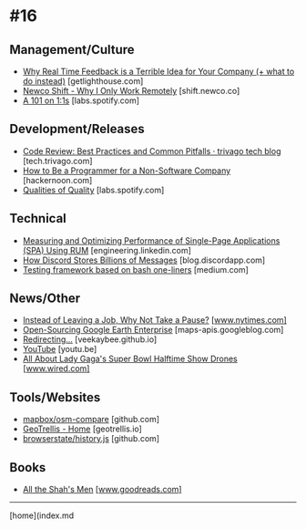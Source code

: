 # #16

 ## Management/Culture
* [Why Real Time Feedback is a Terrible Idea for Your Company (+ what to do instead)](https://getlighthouse.com/blog/real-time-feedback-bad-idea/) [getlighthouse.com]
* [Newco Shift - Why I Only Work Remotely](https://shift.newco.co/why-i-only-work-remotely-2e5eb07ae28f#.4a5uhlcoc) [shift.newco.co]
* [A 101 on 1:1s](https://labs.spotify.com/2015/12/16/a-101-on-11s/) [labs.spotify.com]

 ## Development/Releases
* [Code Review: Best Practices and Common Pitfalls · trivago tech blog](http://tech.trivago.com/2017/01/20/code-review-best-practices-and-common-pitfalls/) [tech.trivago.com]
* [How to Be a Programmer for a Non-Software Company](https://hackernoon.com/how-to-be-a-programmer-for-a-non-software-company-80c499bd9bd5#.dsg2qi67m) [hackernoon.com]
* [Qualities of Quality](https://labs.spotify.com/2014/04/11/qualities-of-quality/) [labs.spotify.com]

 ## Technical
* [Measuring and Optimizing Performance of Single-Page Applications (SPA) Using RUM](https://engineering.linkedin.com/blog/2017/02/measuring-and-optimizing-performance-of-single-page-applications) [engineering.linkedin.com]
* [How Discord Stores Billions of Messages](https://blog.discordapp.com/how-discord-stores-billions-of-messages-7fa6ec7ee4c7#.bi5coep91) [blog.discordapp.com]
* [Testing framework based on bash one-liners](https://medium.com/@timquax/testing-framework-based-on-bash-one-liners-9cc20612ec06#.ez1w2bnz1) [medium.com]

 ## News/Other
* [Instead of Leaving a Job, Why Not Take a Pause?](https://www.nytimes.com/2017/01/27/jobs/career-pause-sabbaticals-unpaid-leaves.html?smprod=nytcore-iphone&smid=nytcore-iphone-share&_r=0) [www.nytimes.com]
* [Open-Sourcing Google Earth Enterprise](https://maps-apis.googleblog.com/2017/01/open-sourcing-google-earth-enterprise.html) [maps-apis.googleblog.com]
* [Redirecting…](http://veekaybee.github.io/facebook-is-collecting-this/) [veekaybee.github.io]
* [YouTube](https://youtu.be/Ag40XYIj4hE) [youtu.be]
* [All About Lady Gaga's Super Bowl Halftime Show Drones](https://www.wired.com/2017/02/lady-gaga-halftime-show-drones/) [www.wired.com]

 ## Tools/Websites
* [mapbox/osm-compare](https://github.com/mapbox/osm-compare) [github.com]
* [GeoTrellis - Home](http://geotrellis.io/) [geotrellis.io]
* [browserstate/history.js](https://github.com/browserstate/history.js) [github.com]

 ## Books
* [All the Shah's Men](https://www.goodreads.com/book/show/46347.All_the_Shah_s_Men) [www.goodreads.com]
___
[home](index.md
